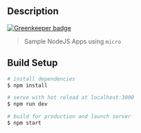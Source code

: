 ## Description

[![Greenkeeper badge](https://badges.greenkeeper.io/ahmadarif/micro-app.svg)](https://greenkeeper.io/)
> Sample NodeJS Apps using `micro`
## Build Setup

``` bash
# install dependencies
$ npm install

# serve with hot reload at localhost:3000
$ npm run dev

# build for production and launch server
$ npm start
```